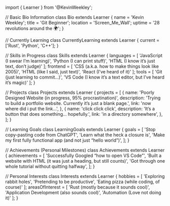 import { Learner } from '@KevinWeekley';

// Basic Bio Information
class Bio extends Learner {
  name      = 'Kevin Weekley';
  title     = 'Git Beginner';
  location  = 'Screen_Me_Wall';
  uptime    = '28 revolutions around the 🌍';
}

// Currently Learning
class CurrentlyLearning extends Learner {
  current = ['Rust', 'Python', 'C++'];
}

// Skills in Progress
class Skills extends Learner {
  languages = [
    'JavaScript (I swear I’m learning)', 
    'Python (I can print stuff)', 
    'HTML (I know it’s just text, don’t judge)'
  ];
  frontend  = [
    'CSS (a.k.a. how to make things look like 2005)', 
    'HTML (like I said, just text)', 
    'React (I’ve heard of it)'
  ];
  tools     = [
    'Git (just learning to commit...)', 
    'VS Code (I know it’s a text editor, but I’ve heard it’s magic)'
  ];
}

// Projects
class Projects extends Learner {
  projects = [
    {
      name: 'Poorly Designed Website (in progress, 95% procrastination)',
      description: 'Trying to build a portfolio website. Currently it’s just a blank page.',
      link: 'now where did i put the link...',
    },
    {
      name: 'click click click',
      description: 'It’s a button that does something... hopefully.',
      link: 'in a directory somewhere',
    },
  ];
}

// Learning Goals
class LearningGoals extends Learner {
  goals = [
    'Stop copy-pasting code from ChatGPT',
    'Learn what the heck a closure is',
    'Make my first fully functional app (and not just “hello world”)',
  ];
}

// Achievements (Personal Milestones)
class Achievements extends Learner {
  achievements = [
    'Successfully Googled “how to open VS Code”',
    'Built a website with HTML (it was just a heading, but still counts)',
    'Got through one whole tutorial without quitting halfway',
  ];
}

// Personal Interests
class Interests extends Learner {
  hobbies = [
    'Exploring rabbit holes', 
    'Pretending to be productive', 
    'Eating pizza (while coding, of course)'
  ];
  areasOfInterest = [
    'Rust (mostly because it sounds cool)', 
    'Application Development (also sounds cool)', 
    'Automation (Love not doing it)'
  ];
}
